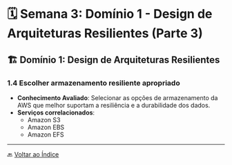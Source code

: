 # 🗓️ Semana 3: Domínio 1 - Design de Arquiteturas Resilientes (Parte 3)

## 🏗️ Domínio 1: Design de Arquiteturas Resilientes

### 1.4 Escolher armazenamento resiliente apropriado

- **Conhecimento Avaliado**: Selecionar as opções de armazenamento da AWS que melhor suportam a resiliência e a durabilidade dos dados.
- **Serviços correlacionados**: 
  - Amazon S3
  - Amazon EBS
  - Amazon EFS

---

🔙 [Voltar ao Índice](../index.md)
